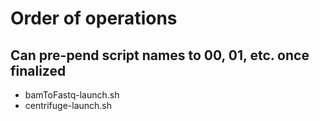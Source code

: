 # Order of operations
## Can pre-pend script names to 00, 01, etc. once finalized

* bamToFastq-launch.sh
* centrifuge-launch.sh

